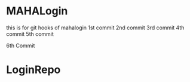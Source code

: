 # MAHALogin
this is for git hooks  of mahalogin
1st commit
2nd commit
3rd commit
4th commit
5th commit

6th Commit
# LoginRepo
